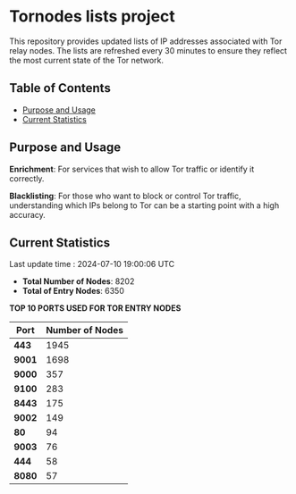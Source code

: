 # Tornodes lists project

This repository provides updated lists of IP addresses associated with Tor relay nodes. The lists are refreshed every 30 minutes to ensure they reflect the most current state of the Tor network.

## Table of Contents

- [Purpose and Usage](#purpose-and-usage)
- [Current Statistics](#current-statistics)


## Purpose and Usage

**Enrichment**: For services that wish to allow Tor traffic or identify it correctly.

**Blacklisting**: For those who want to block or control Tor traffic, understanding which IPs belong to Tor can be a starting point with a high accuracy.

## Current Statistics

Last update time : 2024-07-10 19:00:06 UTC

- **Total Number of Nodes**: 8202
- **Total of Entry Nodes**: 6350

**TOP 10 PORTS USED FOR TOR ENTRY NODES**

| **Port** | **Number of Nodes** |
|------|-----------------|
| **443**   | 1945  |
| **9001**   | 1698  |
| **9000**   | 357  |
| **9100**   | 283  |
| **8443**   | 175  |
| **9002**   | 149  |
| **80**   | 94  |
| **9003**   | 76  |
| **444**   | 58  |
| **8080**   | 57  |

